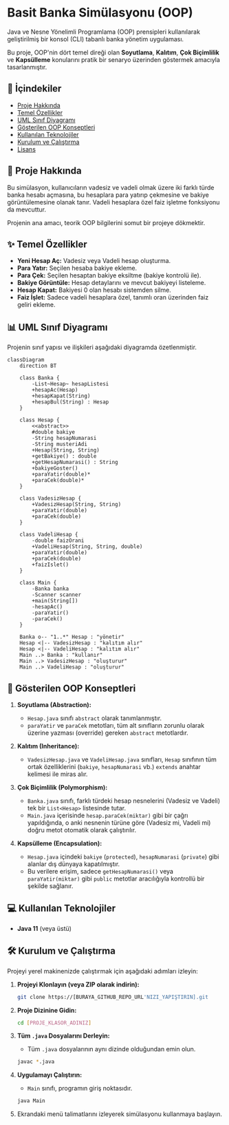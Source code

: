 # Basit Banka Simülasyonu (OOP)

Java ve Nesne Yönelimli Programlama (OOP) prensipleri kullanılarak geliştirilmiş bir konsol (CLI) tabanlı banka yönetim uygulaması.

Bu proje, OOP'nin dört temel direği olan **Soyutlama**, **Kalıtım**, **Çok Biçimlilik** ve **Kapsülleme** konularını pratik bir senaryo üzerinden göstermek amacıyla tasarlanmıştır.

## 📌 İçindekiler

  * [Proje Hakkında](#-proje-hakkında)
  * [Temel Özellikler](#-temel-özellikler)
  * [UML Sınıf Diyagramı](#-uml-sınıf-diyagramı)
  * [Gösterilen OOP Konseptleri](#-gösterilen-oop-konseptleri)
  * [Kullanılan Teknolojiler](#-kullanılan-teknolojiler)
  * [Kurulum ve Çalıştırma](#-kurulum-ve-çalıştırma)
  * [Lisans](#-lisans)

## 🚀 Proje Hakkında

Bu simülasyon, kullanıcıların vadesiz ve vadeli olmak üzere iki farklı türde banka hesabı açmasına, bu hesaplara para yatırıp çekmesine ve bakiye görüntülemesine olanak tanır. Vadeli hesaplara özel faiz işletme fonksiyonu da mevcuttur.

Projenin ana amacı, teorik OOP bilgilerini somut bir projeye dökmektir.

## ✨ Temel Özellikler

  * **Yeni Hesap Aç:** Vadesiz veya Vadeli hesap oluşturma.
  * **Para Yatır:** Seçilen hesaba bakiye ekleme.
  * **Para Çek:** Seçilen hesaptan bakiye eksiltme (bakiye kontrolü ile).
  * **Bakiye Görüntüle:** Hesap detaylarını ve mevcut bakiyeyi listeleme.
  * **Hesap Kapat:** Bakiyesi 0 olan hesabı sistemden silme.
  * **Faiz İşlet:** Sadece vadeli hesaplara özel, tanımlı oran üzerinden faiz geliri ekleme.

## 📊 UML Sınıf Diyagramı

Projenin sınıf yapısı ve ilişkileri aşağıdaki diyagramda özetlenmiştir.

```mermaid
classDiagram
    direction BT
    
    class Banka {
        -List~Hesap~ hesapListesi
        +hesapAc(Hesap)
        +hesapKapat(String)
        +hesapBul(String) : Hesap
    }

    class Hesap {
        <<abstract>>
        #double bakiye
        -String hesapNumarasi
        -String musteriAdi
        +Hesap(String, String)
        +getBakiye() : double
        +getHesapNumarasi() : String
        +bakiyeGoster()
        +paraYatir(double)*
        +paraCek(double)*
    }

    class VadesizHesap {
        +VadesizHesap(String, String)
        +paraYatir(double)
        +paraCek(double)
    }

    class VadeliHesap {
        -double faizOrani
        +VadeliHesap(String, String, double)
        +paraYatir(double)
        +paraCek(double)
        +faizIslet()
    }

    class Main {
        -Banka banka
        -Scanner scanner
        +main(String[])
        -hesapAc()
        -paraYatir()
        -paraCek()
    }

    Banka o-- "1..*" Hesap : "yönetir"
    Hesap <|-- VadesizHesap : "kalıtım alır"
    Hesap <|-- VadeliHesap : "kalıtım alır"
    Main ..> Banka : "kullanır"
    Main ..> VadesizHesap : "oluşturur"
    Main ..> VadeliHesap : "oluşturur"

```

## 🧠 Gösterilen OOP Konseptleri

1.  **Soyutlama (Abstraction):**

      * `Hesap.java` sınıfı `abstract` olarak tanımlanmıştır.
      * `paraYatir` ve `paraCek` metotları, tüm alt sınıfların zorunlu olarak üzerine yazması (override) gereken `abstract` metotlardır.

2.  **Kalıtım (Inheritance):**

      * `VadesizHesap.java` ve `VadeliHesap.java` sınıfları, `Hesap` sınıfının tüm ortak özelliklerini (`bakiye`, `hesapNumarasi` vb.) `extends` anahtar kelimesi ile miras alır.

3.  **Çok Biçimlilik (Polymorphism):**

      * `Banka.java` sınıfı, farklı türdeki hesap nesnelerini (Vadesiz ve Vadeli) tek bir `List<Hesap>` listesinde tutar.
      * `Main.java` içerisinde `hesap.paraCek(miktar)` gibi bir çağrı yapıldığında, o anki nesnenin türüne göre (Vadesiz mi, Vadeli mi) doğru metot otomatik olarak çalıştırılır.

4.  **Kapsülleme (Encapsulation):**

      * `Hesap.java` içindeki `bakiye` (`protected`), `hesapNumarasi` (`private`) gibi alanlar dış dünyaya kapatılmıştır.
      * Bu verilere erişim, sadece `getHesapNumarasi()` veya `paraYatir(miktar)` gibi `public` metotlar aracılığıyla kontrollü bir şekilde sağlanır.

## 💻 Kullanılan Teknolojiler

  * **Java 11** (veya üstü)

## 🛠️ Kurulum ve Çalıştırma

Projeyi yerel makinenizde çalıştırmak için aşağıdaki adımları izleyin:

1.  **Projeyi Klonlayın (veya ZIP olarak indirin):**

    ```sh
    git clone https://[BURAYA_GITHUB_REPO_URL'NIZI_YAPIŞTIRIN].git
    ```

2.  **Proje Dizinine Gidin:**

    ```sh
    cd [PROJE_KLASOR_ADINIZ]
    ```

3.  **Tüm `.java` Dosyalarını Derleyin:**

      * Tüm `.java` dosyalarının aynı dizinde olduğundan emin olun.

    <!-- end list -->

    ```bash
    javac *.java
    ```

4.  **Uygulamayı Çalıştırın:**

      * `Main` sınıfı, programın giriş noktasıdır.

    <!-- end list -->

    ```bash
    java Main
    ```

5.  Ekrandaki menü talimatlarını izleyerek simülasyonu kullanmaya başlayın.



